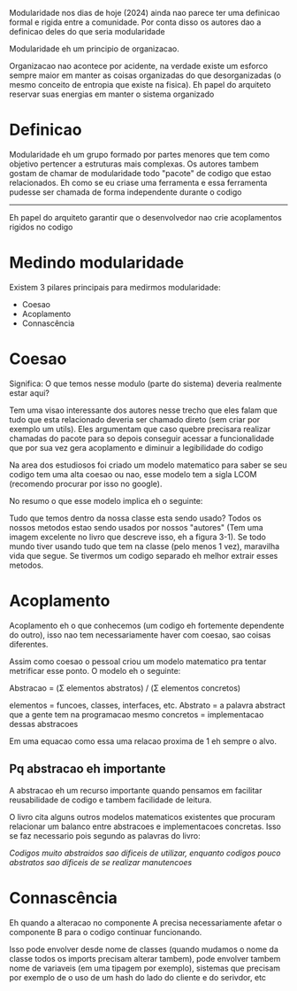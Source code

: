 Modularidade nos dias de hoje (2024) ainda nao parece ter uma definicao formal e rigida entre a comunidade. Por conta disso os autores dao a definicao deles do que seria modularidade

Modularidade eh um principio de organizacao.

Organizacao nao acontece por acidente, na verdade existe um esforco sempre maior em manter as coisas organizadas do que desorganizadas (o mesmo conceito de entropia que existe na fisica). Eh papel do arquiteto reservar suas energias em manter o sistema organizado

# Definicao
Modularidade eh um grupo formado por partes menores que tem como objetivo pertencer a estruturas mais complexas.
Os autores tambem gostam de chamar de modularidade todo "pacote" de codigo que estao relacionados. Eh como se eu criase uma ferramenta e essa ferramenta pudesse ser chamada de forma independente durante o codigo

-------------------------------------------------------

Eh papel do arquiteto garantir que o desenvolvedor nao crie acoplamentos rigidos no codigo

# Medindo modularidade
Existem 3 pilares principais para medirmos modularidade:
- Coesao
- Acoplamento
- Connascência

# Coesao
Significa: O que temos nesse modulo (parte do sistema) deveria realmente estar aqui?

Tem uma visao interessante dos autores nesse trecho que eles falam que tudo que esta relacionado deveria ser chamado direto (sem criar por exemplo um utils). Eles argumentam que caso quebre precisara realizar chamadas do pacote para so depois conseguir acessar a funcionalidade que por sua vez gera acoplamento e diminuir a legibilidade do codigo

Na area dos estudiosos foi criado um modelo matematico para saber se seu codigo tem uma alta coesao ou nao, esse modelo tem a sigla LCOM (recomendo procurar por isso no google).

No resumo o que esse modelo implica eh o seguinte:

Tudo que temos dentro da nossa classe esta sendo usado? Todos os nossos metodos estao sendo usados por nossos "autores" (Tem uma imagem excelente no livro que descreve isso, eh a figura 3-1). Se todo mundo tiver usando tudo que tem na classe (pelo menos 1 vez), maravilha vida que segue. Se tivermos um codigo separado eh melhor extrair esses metodos.

# Acoplamento
Acoplamento eh o que conhecemos (um codigo eh fortemente dependente do outro), isso nao tem necessariamente haver com coesao, sao coisas diferentes.

Assim como coesao o pessoal criou um modelo matematico pra tentar metrificar esse ponto. O modelo eh o seguinte:

Abstracao = (Σ elementos abstratos) / (Σ elementos concretos)

elementos = funcoes, classes, interfaces, etc.
Abstrato = a palavra abstract que a gente tem na programacao mesmo
concretos = implementacao dessas abstracoes

Em uma equacao como essa uma relacao proxima de 1 eh sempre o alvo.

## Pq abstracao eh importante
A abstracao eh um recurso importante quando pensamos em facilitar reusabilidade de codigo e tambem facilidade de leitura.

O livro cita alguns outros modelos matematicos existentes que procuram relacionar um balanco entre abstracoes e implementacoes concretas. Isso se faz necessario pois segundo as palavras do livro:

*Codigos muito abstraidos sao dificeis de utilizar, enquanto codigos pouco abstratos sao dificeis de se realizar manutencoes*

# Connascência
Eh quando a alteracao no componente A precisa necessariamente afetar o componente B para o codigo continuar funcionando. 

Isso pode envolver desde nome de classes (quando mudamos o nome da classe todos os imports precisam alterar tambem), pode envolver tambem nome de variaveis (em uma tipagem por exemplo), sistemas que precisam por exemplo de o uso de um hash do lado do cliente e do serivdor, etc
